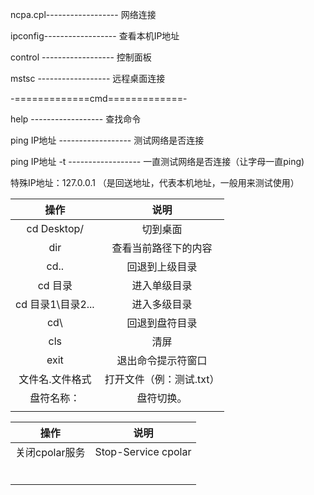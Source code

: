 ncpa.cpl------------------ 网络连接

 ipconfig------------------ 查看本机IP地址   

control  ------------------ 控制面板

mstsc ------------------ 远程桌面连接 

-=============cmd=============-

help ------------------ 查找命令

ping  IP地址  ------------------  测试网络是否连接

ping  IP地址  -t ------------------ 一直测试网络是否连接（让字母一直ping)

特殊IP地址：127.0.0.1 （是回送地址，代表本机地址，一般用来测试使用）

|       操作        |           说明           |
| :---------------: | :----------------------: |
|    cd Desktop/    |         切到桌面         |
|        dir        |   查看当前路径下的内容   |
|       cd..        |      回退到上级目录      |
|      cd 目录      |       进入单级目录       |
| cd 目录1\目录2... |       进入多级目录       |
|        cd\        |      回退到盘符目录      |
|        cls        |           清屏           |
|       exit        |    退出命令提示符窗口    |
|  文件名.文件格式  | 打开文件（例：测试.txt） |
|    盘符名称：     |        盘符切换。        |
|                   |                          |





|      操作      | 说明                |
| :------------: | ------------------- |
| 关闭cpolar服务 | Stop-Service cpolar |
|                |                     |
|                |                     |
|                |                     |
|                |                     |
|                |                     |
|                |                     |









 